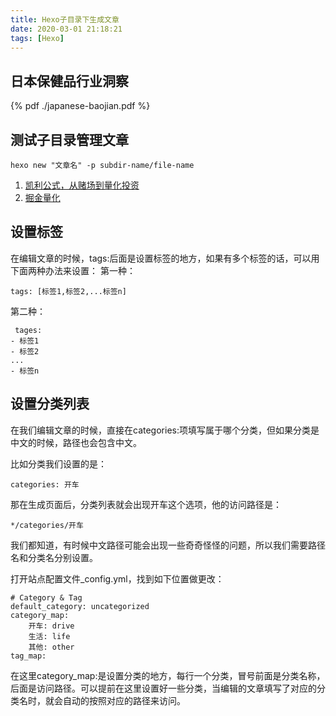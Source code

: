 ```yaml
---
title: Hexo子目录下生成文章
date: 2020-03-01 21:18:21
tags: [Hexo]
---
```

## 日本保健品行业洞察
{% pdf  ./japanese-baojian.pdf %}

## 测试子目录管理文章
```
hexo new "文章名" -p subdir-name/file-name
```

1. [凯利公式，从赌场到量化投资](https://zhuanlan.zhihu.com/p/38279377)
2. [掘金量化](https://www.myquant.cn)

## 设置标签
在编辑文章的时候，tags:后面是设置标签的地方，如果有多个标签的话，可以用下面两种办法来设置：
第一种：
```
tags: [标签1,标签2,...标签n]
```
第二种：
```
 tages: 
- 标签1
- 标签2
...
- 标签n
```

## 设置分类列表
在我们编辑文章的时候，直接在categories:项填写属于哪个分类，但如果分类是中文的时候，路径也会包含中文。

比如分类我们设置的是：
```
categories: 开车
```
那在生成页面后，分类列表就会出现开车这个选项，他的访问路径是：
```
*/categories/开车
```
我们都知道，有时候中文路径可能会出现一些奇奇怪怪的问题，所以我们需要路径名和分类名分别设置。

打开站点配置文件_config.yml，找到如下位置做更改：
```
# Category & Tag
default_category: uncategorized
category_map:
    开车: drive
    生活: life
    其他: other
tag_map:
```
>>
在这里category_map:是设置分类的地方，每行一个分类，冒号前面是分类名称，后面是访问路径。可以提前在这里设置好一些分类，当编辑的文章填写了对应的分类名时，就会自动的按照对应的路径来访问。
>>
